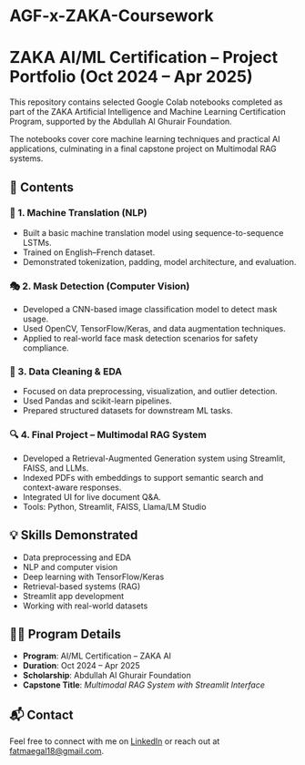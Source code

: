 # AGF-x-ZAKA-Coursework

# ZAKA AI/ML Certification – Project Portfolio (Oct 2024 – Apr 2025)

This repository contains selected Google Colab notebooks completed as part of the ZAKA Artificial Intelligence and Machine Learning Certification Program, supported by the Abdullah Al Ghurair Foundation.

The notebooks cover core machine learning techniques and practical AI applications, culminating in a final capstone project on Multimodal RAG systems.

## 📁 Contents

### 🧠 1. Machine Translation (NLP)
- Built a basic machine translation model using sequence-to-sequence LSTMs.
- Trained on English–French dataset.
- Demonstrated tokenization, padding, model architecture, and evaluation.

### 🎭 2. Mask Detection (Computer Vision)
- Developed a CNN-based image classification model to detect mask usage.
- Used OpenCV, TensorFlow/Keras, and data augmentation techniques.
- Applied to real-world face mask detection scenarios for safety compliance.

### 🧹 3. Data Cleaning & EDA
- Focused on data preprocessing, visualization, and outlier detection.
- Used Pandas and scikit-learn pipelines.
- Prepared structured datasets for downstream ML tasks.

### 🔍 4. Final Project – Multimodal RAG System
- Developed a Retrieval-Augmented Generation system using Streamlit, FAISS, and LLMs.
- Indexed PDFs with embeddings to support semantic search and context-aware responses.
- Integrated UI for live document Q&A.
- Tools: Python, Streamlit, FAISS, Llama/LM Studio

## 💡 Skills Demonstrated
- Data preprocessing and EDA
- NLP and computer vision
- Deep learning with TensorFlow/Keras
- Retrieval-based systems (RAG)
- Streamlit app development
- Working with real-world datasets

## 👩‍🏫 Program Details
- **Program**: AI/ML Certification – ZAKA AI
- **Duration**: Oct 2024 – Apr 2025
- **Scholarship**: Abdullah Al Ghurair Foundation
- **Capstone Title**: *Multimodal RAG System with Streamlit Interface*

## 📬 Contact
Feel free to connect with me on [LinkedIn](https://www.linkedin.com/in/fatmaegal/) or reach out at fatmaegal18@gmail.com.
